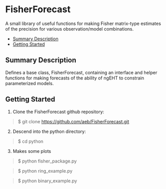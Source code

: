 # FisherForecast
A small library of useful functions for making Fisher matrix-type estimates of the precision for various observation/model combinations.

- [Summary Description](#Summary-Description)
- [Getting Started](#Getting-Started)


## Summary Description
Defines a base class, FisherForecast, containing an interface and helper functions for making forecasts of the ability of ngEHT to constrain parameterized models.


## Getting Started
1. Clone the FisherForecast github repository:
> $ git clone https://github.com/aeb/FisherForecast.git
2. Descend into the python directory:
> $ cd python
3. Makes some plots
> $ python fisher_package.py

> $ python ring_example.py

> $ python binary_example.py


